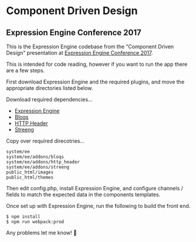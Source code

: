 # Component Driven Design
## Expression Engine Conference 2017

This is the Expression Engine codebase from the "Component Driven Design" presentation at [Expression Engine Conference 2017](https://www.eeconf.com/).

This is intended for code reading, however if you want to run the app there are a few steps.

First download Expression Engine and the required plugins, and move the appropriate directories listed below.

Download required dependencies...

- [Expression Engine](https://expressionengine.com/)
- [Bloqs](https://eebloqs.com/)
- [HTTP Header](https://devot-ee.com/add-ons/http-header)
- [Streeng](https://devot-ee.com/add-ons/streeng)

Copy over required direcotries...

```
system/ee
system/ee/addons/bloqs
system/ee/addons/http_header
system/ee/addons/streeng
public_html/images
public_html/themes
```

Then edit config.php, install Expression Engine, and configure channels / fields to match the expected data in the components templates.

Once set up with Expression Engine, run the following to build the front end.

```
$ npm install
$ npm run webpack:prod
```

Any problems let me know! 🤘

